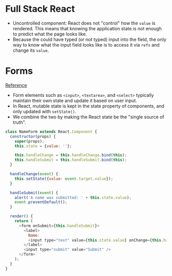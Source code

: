 # Full Stack React

- Uncontrolled component: React does not "control" how the `value` is rendered. This means that knowing the application state is not enough to predict what the page looks like.
- Because the could have typed (or not typed) input into the field, the only way to know what the input field looks like is to access it via `refs` and change its `value`.

# Forms
[Reference](https://reactjs.org/docs/forms.html)

- Form elements such as `<input>`, `<textarea>`, and `<select>` typically maintain their own state and update it based on user input.
- In React, mutable state is kept in the state property of components, and only updated with `setState()`.
- We combine the two by making the React state be the "single source of truth".

``` js
class NameForm extends React.Component {
  constructor(props) {
    super(props);
    this.state = {value: ''};

    this.handleChange = this.handleChange.bind(this);
    this.handleSubmit = this.handleSubmit.bind(this);
  }

  handleChange(event) {
    this.setState({value: event.target.value});
  }

  handleSubmit(event) {
    alert('A name was submitted: ' + this.state.value);
    event.preventDefault();
  }

  render() {
    return (
      <form onSubmit={this.handleSubmit}>
        <label>
          Name:
          <input type="text" value={this.state.value} onChange={this.handleChange} />
        </label>
        <input type="submit" value="Submit" />
      </form>
    );
  }
}
```

